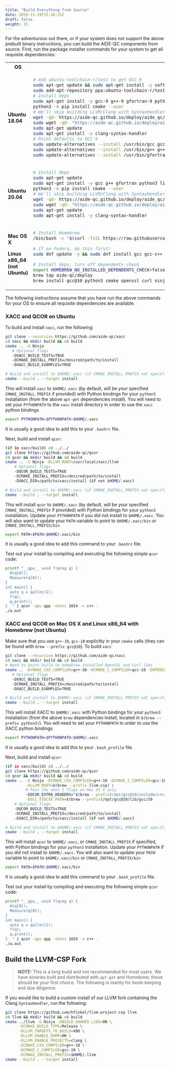 ```yaml
---
title: "Build Everything from Source"
date: 2019-11-29T15:26:15Z
draft: false
weight: 15
---
```


For the adventurous out there, or if your system does not support the above prebuilt binary instructions, you can build the AIDE-QC components from source. First, run the package installer commands for your system to get all requisite dependencies:

<table>
<tr>
<th>OS</th>
<th>Command</th>
</tr>
<tr>
<td>
<b>
Ubuntu 18.04
</b>
</td>
<td>

```bash
# Add ubuntu-toolchain-r/test to get GCC 9
sudo apt-get update && sudo apt-get install -y software-properties-common 
sudo add-apt-repository ppa:ubuntu-toolchain-r/test -y && sudo apt-get update 
# Install deps
sudo apt-get install -y gcc-9 g++-9 gfortran-9 python3.8 libpython3.8-dev python3-pip libcurl4-openssl-dev libssl-dev liblapack-dev libblas-dev ninja-build lsb-release
python3 -m pip install cmake --user 
# We'll skip building LLVM/Clang with SyntaxHandler and install binary
wget -qO- https://aide-qc.github.io/deploy/aide_qc/debian/PUBLIC-KEY.gpg | sudo apt-key add -
sudo wget -qO- "https://aide-qc.github.io/deploy/aide_qc/debian/$(lsb_release -cs)/aide-qc.list" > /etc/apt/sources.list.d/aide-qc.list
sudo apt-get update
sudo apt-get install -y clang-syntax-handler
# Point defaults to GCC 9
sudo update-alternatives --install /usr/bin/gcc gcc /usr/bin/gcc-9 50
sudo update-alternatives --install /usr/bin/g++ g++ /usr/bin/g++-9 50
sudo update-alternatives --install /usr/bin/gfortran gfortran /usr/bin/gfortran-9 50
``` 
</td>
</tr>
<tr>
<td>
<b>
Ubuntu 20.04
</b>
</td>
<td>

```bash
# Install deps
sudo apt-get update
sudo apt-get install -y gcc g++ gfortran python3 libpython3-dev python3-pip libcurl4-openssl-dev libssl-dev liblapack-dev libblas-dev ninja-build lsb-release
python3 -m pip install cmake --user 
# We'll skip building LLVM/Clang with SyntaxHandler and install binary
wget -qO- https://aide-qc.github.io/deploy/aide_qc/debian/PUBLIC-KEY.gpg | sudo apt-key add -
sudo wget -qO- "https://aide-qc.github.io/deploy/aide_qc/debian/$(lsb_release -cs)/aide-qc.list" > /etc/apt/sources.list.d/aide-qc.list
sudo apt-get update
sudo apt-get install -y clang-syntax-handler
``` 
</td>
</tr>
<tr>
<td>
<b>
Mac OS X

Linux x86_64 (not Ubuntu)
</b>
</td>
<td>

```bash
# Install Homebrew
/bin/bash -c "$(curl -fsSL https://raw.githubusercontent.com/Homebrew/install/master/install.sh)"

# If on Fedora, do this first!
sudo dnf update -y && sudo dnf install gcc gcc-c++ lapack-devel

# Install deps, turn off dependents check
export HOMEBREW_NO_INSTALLED_DEPENDENTS_CHECK=false
brew tap aide-qc/deploy
brew install gcc@10 python3 cmake openssl curl ninja llvm-csp

``` 
</td>
</tr>
</table>

The following instructions assume that you have run the above commands for your OS to ensure all requisite dependencies are available. 

### XACC and QCOR on Ubuntu
To build and install `xacc`, run the following:
```sh
git clone --recursive https://github.com/aide-qc/xacc 
cd xacc && mkdir build && cd build
cmake .. -G Ninja 
   # Optional flags
   -DXACC_BUILD_TESTS=TRUE
   -DCMAKE_INSTALL_PREFIX=/desired/path/to/install
   -DXACC_BUILD_EXAMPLES=TRUE

# Build and install to $HOME/.xacc (if CMAKE_INSTALL_PREFIX not specified)
cmake --build . --target install
```
This will install `xacc` to `$HOME/.xacc` (by default, will be your specified `CMAKE_INSTALL_PREFIX` if provided) with Python bindings for your `python3` installation (from the above `apt-get` dependencies install). You will need to set your `PYTHONPATH` to the `xacc` install directory in order to use the `xacc` python bindings
```sh
export PYTHONPATH=$PYTHONPATH:$HOME/.xacc
```
It is usually a good idea to add this to your `.bashrc` file. 

Next, build and install `qcor`:
```sh
(if in xacc/build) cd ../../
git clone https://github.com/aide-qc/qcor
cd qcor && mkdir build && cd build
cmake .. -G Ninja -DLLVM_ROOT=/usr/local/xacc/llvm 
    # Optional flags
    -DQCOR_BUILD_TESTS=TRUE
    -DCMAKE_INSTALL_PREFIX=/desired/path/to/install
    -DXACC_DIR=/path/to/xacc/install (if not $HOME/.xacc)

# Build and install to $HOME/.xacc (if CMAKE_INSTALL_PREFIX not specified)
cmake --build . --target install
```
This will install `qcor` to `$HOME/.xacc` (by default, will be your specified `CMAKE_INSTALL_PREFIX` if provided) with Python bindings for your `python3` installation. Update your `PYTHONPATH` if you did not install to `$HOME/.xacc`. You will also want to update your `PATH` variable to point to `$HOME/.xacc/bin` or `CMAKE_INSTALL_PREFIX/bin`
```sh
export PATH=$PATH:$HOME/.xacc/bin
```
It is usually a good idea to add this command to your `.bashrc` file. 

Test out your install by compiling and executing the following simple `qcor` code:
```sh
printf "__qpu__ void f(qreg q) {
  H(q[0]);
  Measure(q[0]);
}
int main() {
  auto q = qalloc(1);
  f(q);
  q.print();
}  " | qcor -qpu qpp -shots 1024 -x c++ -
./a.out
```

### XACC and QCOR on Mac OS X and Linux x86_64 with Homebrew (not Ubuntu)
Make sure that you use `g++-10`, `gcc-10` explicitly in your `cmake` calls (they can be found with `brew --prefix gcc@10`). To build `xacc`
```sh
git clone --recursive https://github.com/aide-qc/xacc
cd xacc && mkdir build && cd build 
# Need to point build to Homebrew installed OpenSSL and Curl libs
cmake .. -DCMAKE_CXX_COMPILER=g++-10 -DCMAKE_C_COMPILER=gcc-10 -DOPENSSL_ROOT_DIR=$(brew --prefix openssl) -DCMAKE_PREFIX_PATH=$(brew --prefix curl) -G Ninja
   # Optional flags
   -DXACC_BUILD_TESTS=TRUE
   -DCMAKE_INSTALL_PREFIX=/desired/path/to/install
   -DXACC_BUILD_EXAMPLES=TRUE

# Build and install to $HOME/.xacc (if CMAKE_INSTALL_PREFIX not specified)
cmake --build . --target install
```
This will install XACC to `$HOME/.xacc` with Python bindings for your `python3` installation (from the above `brew` dependencies install, located in `$(brew --prefix python3)`). You will need to set your `PYTHONPATH` in order to use the XACC python bindings
```sh
export PYTHONPATH=$PYTHONPATH:$HOME/.xacc
```
It is usually a good idea to add this to your `.bash_profile` file. 

Next, build and install `qcor`:
```sh
(if in xacc/build) cd ../../
git clone https://github.com/aide-qc/qcor
cd qcor && mkdir build && cd build
cmake .. -G Ninja -DCMAKE_CXX_COMPILER=g++-10 -DCMAKE_C_COMPILER=gcc-10 \
         -DLLVM_ROOT=$(brew --prefix llvm-csp) \
         # Pass the next 2 flags on Mac OS X only
         -DQCOR_EXTRA_HEADERS="$(brew --prefix)/opt/gcc@10/include/c++/10.2.0;$(brew --prefix)/opt/gcc@10/include/c++/10.2.0/$(gcc-10 -dumpmachine)" \
         -DGCC_STDCXX_PATH=$(brew --prefix)/opt/gcc@10/lib/gcc/10
    # Optional flags
    -DQCOR_BUILD_TESTS=TRUE
    -DCMAKE_INSTALL_PREFIX=/desired/path/to/install
    -DXACC_DIR=/path/to/xacc/install (if not $HOME/.xacc)

# Build and install to $HOME/.xacc (if CMAKE_INSTALL_PREFIX not specified)
cmake --build . --target install
```
This will install `qcor` to `$HOME/.xacc`, or `CMAKE_INSTALL_PREFIX` if specified, with Python bindings for your `python3` installation. Update your `PYTHONPATH` if you did not install to `$HOME/.xacc`. You will also want to update your `PATH` variable to point to `$HOME/.xacc/bin` or `CMAKE_INSTALL_PREFIX/bin`
```sh
export PATH=$PATH:$HOME/.xacc/bin
```
It is usually a good idea to add this command to your `.bash_profile` file. 

Test out your install by compiling and executing the following simple `qcor` code:
```sh
printf "__qpu__ void f(qreg q) {
  H(q[0]);
  Measure(q[0]);
}
int main() {
  auto q = qalloc(1);
  f(q);
  q.print();
}  " | qcor -qpu qpp -shots 1024 -x c++ -
./a.out
```

## Build the LLVM-CSP Fork
> **_NOTE:_** This is a long build and not recommended for most users. We have binaries built and distributed with `apt-get` and Homebrew, these should be your first choice. The following is mainly for book-keeping and due diligence.

If you would like to build a custom install of our LLVM fork containing the Clang `SyntaxHandler`, run the following:
```sh
git clone https://github.com/hfinkel/llvm-project-csp llvm
cd llvm && mkdir build && cd build
cmake ../llvm -G Ninja -DBUILD_SHARED_LIBS=ON \
      -DCMAKE_BUILD_TYPE=Release \
      -DLLVM_TARGETS_TO_BUILD=X86 \
      -DLLVM_ENABLE_DUMP=ON \
      -DLLVM_ENABLE_PROJECTS=clang \
      -DCMAKE_CXX_COMPILER=g++-10 \
      -DCMAKE_C_COMPILER=gcc-10 \
      -DCMAKE_INSTALL_PREFIX=$HOME/.llvm
cmake --build . --target install
```